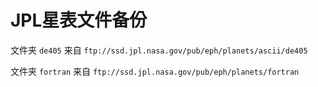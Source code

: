 # JPL星表文件备份

文件夹 `de405` 来自 `ftp://ssd.jpl.nasa.gov/pub/eph/planets/ascii/de405`

文件夹 `fortran` 来自 `ftp://ssd.jpl.nasa.gov/pub/eph/planets/fortran`
